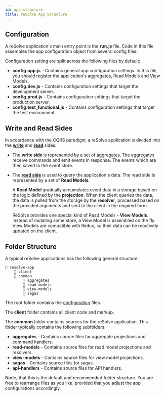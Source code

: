 ```yaml
---
id: app-structure
title: reSolve App Structure
---
```


## Configuration

A reSolve application's main entry point is the **run.js** file. Code in this file assembles the app configuration object from several config files.

Configuration setting are split across the following files by default:

- **config.app.js** - Contains general app configuration settings. In this file, you should register the application's aggregates, Read Models and View Models.
- **config.dev.js** - Contains configuration settings that target the development server.
- **config.prod.js** - Contains configuration settings that target the production server.
- **config.test_functional.js** - Contains configuration settings that target the test environment.

## Write and Read Sides

In accordance with the CQRS paradigm, a reSolve application is divided into the **[write](write-side.md)** and **[read](read-side.md)** sides.

- The **[write side](write-side.md)** is represented by a set of aggregates. The aggregates receive commands and emit events in response. The events which are then saved to the event store.
- The **[read side](read-side.md)** is used to query the application's data. The read side is represented by a set of **Read Models**.

  A **Read Model** gradually accumulates event data in a storage based on the logic defined by the **projection**. When the client queries the data, the data is pulled from the storage by the **resolver**, processed based on the provided arguments and sent to the client in the required form.

  ReSolve provides one special kind of Read Models - **View Models**. Instead of mutating some store, a View Model is assembled on the fly. View Models are compatible with Redux, so their data can be reactively updated on the client.

## Folder Structure

A typical reSolve applications has the following general structure:

```
📁 resolve-app
    📁 client
    📁 common
        📁 aggregates
        📁 read-models
        📁 view-models
        📁 sagas
```

The root folder contains the [configuration](#configuration) files.

The **client** folder contains all client code and markup.

The **common** folder contains sources for the reSolve application. This folder typically contains the following subfolders:

- **aggregates** - Contains source files for aggregate projections and command handlers.
- **read-models** - Contains source files for read model projections and resolvers.
- **view-models** - Contains source files for view model projections.
- **sagas** - Contains source files for sagas.
- **api-handlers** - Contains source files for API handlers.

Node, that this is the default and recommended folder structure. You are free to rearrange files as you like, provided that you adjust the app configurations accordingly.

